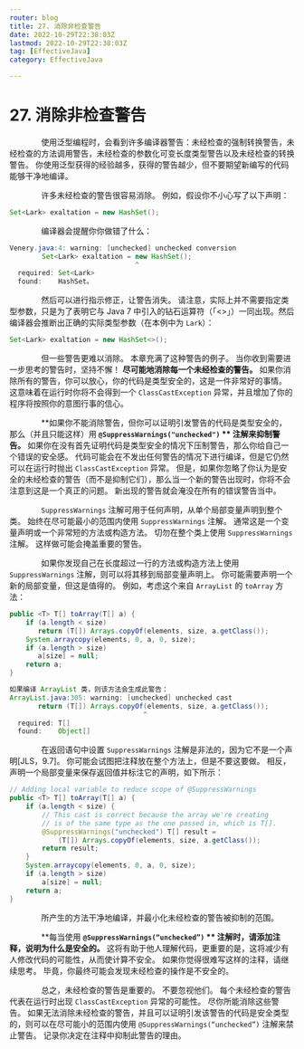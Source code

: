 ```yaml
---
router: blog
title: 27. 消除非检查警告
date: 2022-10-29T22:38:03Z
lastmod: 2022-10-29T22:38:03Z
tag: [EffectiveJava]
category: EffectiveJava

---
```


# 27. 消除非检查警告


　　　　使用泛型编程时，会看到许多编译器警告：未经检查的强制转换警告，未经检查的方法调用警告，未经检查的参数化可变长度类型警告以及未经检查的转换警告。 你使用泛型获得的经验越多，获得的警告越少，但不要期望新编写的代码能够干净地编译。

　　　　许多未经检查的警告很容易消除。 例如，假设你不小心写了以下声明：

```java
Set<Lark> exaltation = new HashSet();
```

　　　　编译器会提醒你你做错了什么：

```java
Venery.java:4: warning: [unchecked] unchecked conversion
        Set<Lark> exaltation = new HashSet();
                               ^
  required: Set<Lark>
  found:    HashSet。
```

　　　　然后可以进行指示修正，让警告消失。 请注意，实际上并不需要指定类型参数，只是为了表明它与 Java 7 中引入的钻石运算符（「<>」）一同出现。然后编译器会推断出正确的实际类型参数（在本例中为 `Lark`）：

```java
Set<Lark> exaltation = new HashSet<>();
```

　　　　但一些警告更难以消除。 本章充满了这种警告的例子。 当你收到需要进一步思考的警告时，坚持不懈！  **尽可能地消除每一个未经检查的警告。**   如果你消除所有的警告，你可以放心，你的代码是类型安全的，这是一件非常好的事情。 这意味着在运行时你将不会得到一个 `ClassCastException` 异常，并且增加了你的程序将按照你的意图行事的信心。

　　　　**如果你不能消除警告，但你可以证明引发警告的代码是类型安全的，那么（并且只能这样）用 **​ **​`@SuppressWarnings("unchecked")`​**​ ** 注解来抑制警告。**   如果你在没有首先证明代码是类型安全的情况下压制警告，那么你给自己一个错误的安全感。 代码可能会在不发出任何警告的情况下进行编译，但是它仍然可以在运行时抛出 `ClassCastException` 异常。 但是，如果你忽略了你认为是安全的未经检查的警告（而不是抑制它们），那么当一个新的警告出现时，你将不会注意到这是一个真正的问题。 新出现的警告就会淹没在所有的错误警告当中。

　　　　`SuppressWarnings` 注解可用于任何声明，从单个局部变量声明到整个类。 始终在尽可能最小的范围内使用 `SuppressWarnings` 注解。 通常这是一个变量声明或一个非常短的方法或构造方法。 切勿在整个类上使用 `SuppressWarnings` 注解。 这样做可能会掩盖重要的警告。

　　　　如果你发现自己在长度超过一行的方法或构造方法上使用 `SuppressWarnings` 注解，则可以将其移到局部变量声明上。 你可能需要声明一个新的局部变量，但这是值得的。 例如，考虑这个来自 `ArrayList` 的 `toArray` 方法：

```java
public <T> T[] toArray(T[] a) {
    if (a.length < size)
       return (T[]) Arrays.copyOf(elements, size, a.getClass());
    System.arraycopy(elements, 0, a, 0, size);
    if (a.length > size)
       a[size] = null;
    return a;
}

如果编译 ArrayList 类，则该方法会生成此警告：
ArrayList.java:305: warning: [unchecked] unchecked cast
       return (T[]) Arrays.copyOf(elements, size, a.getClass());
                                 ^
  required: T[]
  found:    Object[]
```

　　　　在返回语句中设置 `SuppressWarnings` 注解是非法的，因为它不是一个声明[JLS，9.7]。 你可能会试图把注释放在整个方法上，但是不要这要做。 相反，声明一个局部变量来保存返回值并标注它的声明，如下所示：

```java
// Adding local variable to reduce scope of @SuppressWarnings
public <T> T[] toArray(T[] a) {
    if (a.length < size) {
        // This cast is correct because the array we're creating
        // is of the same type as the one passed in, which is T[].
        @SuppressWarnings("unchecked") T[] result =
            (T[]) Arrays.copyOf(elements, size, a.getClass());
        return result;
    }
    System.arraycopy(elements, 0, a, 0, size);
    if (a.length > size)
        a[size] = null;
    return a;
}
```

　　　　所产生的方法干净地编译，并最小化未经检查的警告被抑制的范围。

　　　　**每当使用 **​ **​`@SuppressWarnings(“unchecked”)`​**​ ** 注解时，请添加注释，说明为什么是安全的。**   这将有助于他人理解代码，更重要的是，这将减少有人修改代码的可能性，从而使计算不安全。 如果你觉得很难写这样的注释，请继续思考。 毕竟，你最终可能会发现未经检查的操作是不安全的。

　　　　总之，未经检查的警告是重要的。 不要忽视他们。 每个未经检查的警告代表在运行时出现 `ClassCastException` 异常的可能性。 尽你所能消除这些警告。 如果无法消除未经检查的警告，并且可以证明引发该警告的代码是安全类型的，则可以在尽可能小的范围内使用   `@SuppressWarnings(“unchecked”)` 注解来禁止警告。 记录你决定在注释中抑制此警告的理由。
